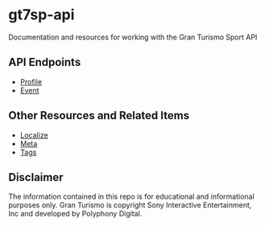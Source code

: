 # gt7sp-api
Documentation and resources for working with the Gran Turismo Sport API

## API Endpoints
* [Profile](Endpoints/profile.md)
* [Event](Endpoints/event.md)

## Other Resources and Related Items
* [Localize](Endpoints/localize.md)
* [Meta](Endpoints/meta.md)
* [Tags](Endpoints/tags.md)

## Disclaimer
The information contained in this repo is for educational and informational purposes only.
Gran Turismo is copyright Sony Interactive Entertainment, Inc and developed by Polyphony Digital.